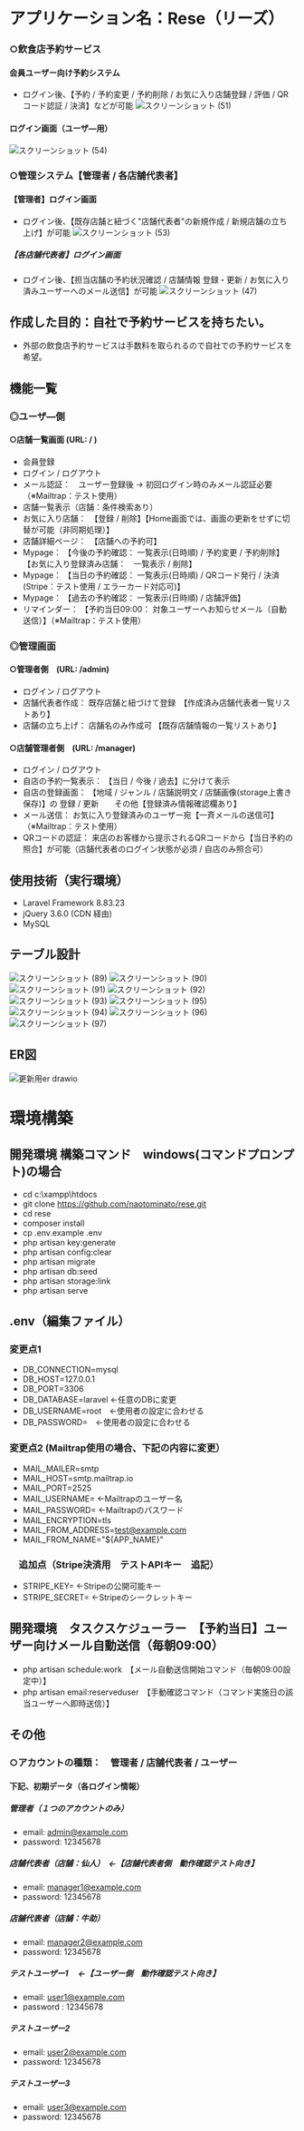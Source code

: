 # アプリケーション名：Rese（リーズ）
### ○飲食店予約サービス
#### 会員ユーザー向け予約システム
- ログイン後、【予約 / 予約変更 / 予約削除 / お気に入り店舗登録 / 評価 / QRコード認証 / 決済】などが可能
![スクリーンショット (51)](https://user-images.githubusercontent.com/103915849/189517514-0a5130e7-4b1b-4ab8-afdc-973976246f2e.png)
#### ログイン画面（ユーザ―用）
![スクリーンショット (54)](https://user-images.githubusercontent.com/103915849/189517556-0499265d-689a-4008-af8e-76ad0c87f92a.png)

### ○管理システム【管理者 / 各店舗代表者】
#### 【管理者】ログイン画面
- ログイン後、【既存店舗と紐づく"店舗代表者"の新規作成 / 新規店舗の立ち上げ】が可能
![スクリーンショット (53)](https://user-images.githubusercontent.com/103915849/189517493-cfa2ec55-665b-435d-ad88-5222b85637a6.png)
##### 【各店舗代表者】ログイン画面
- ログイン後、【担当店舗の予約状況確認 / 店舗情報 登録・更新 / お気に入り済みユーザーへのメール送信】が可能
![スクリーンショット (47)](https://user-images.githubusercontent.com/103915849/189517496-7b0d3822-bde7-4bf3-97ee-275cdfc4fcf8.png)

## 作成した目的：自社で予約サービスを持ちたい。
- 外部の飲食店予約サービスは手数料を取られるので自社での予約サービスを希望。

## 機能一覧
### ◎ユーザ―側
#### ○店舗一覧画面 (URL: / ) 
- 会員登録
- ログイン / ログアウト
- メール認証：　ユーザー登録後 → 初回ログイン時のみメール認証必要（※Mailtrap：テスト使用）
- 店舗一覧表示（店舗：条件検索あり）
- お気に入り店舗：　【登録 / 削除】【Home画面では、画面の更新をせずに切替が可能（非同期処理）】
- 店舗詳細ページ：　【店舗への予約可】
- Mypage： 【今後の予約確認： 一覧表示(日時順) / 予約変更 / 予約削除】　【お気に入り登録済み店舗：　一覧表示 / 削除】
- Mypage： 【当日の予約確認： 一覧表示(日時順) / QRコード発行 / 決済(Stripe：テスト使用 / エラーカード対応可)】
- Mypage： 【過去の予約確認： 一覧表示(日時順) / 店舗評価】
- リマインダー： 【予約当日09:00： 対象ユーザーへお知らせメール（自動送信）】（※Mailtrap：テスト使用）

### ◎管理画面
#### ○管理者側　(URL: /admin)
- ログイン / ログアウト
- 店舗代表者作成： 既存店舗と紐づけて登録　【作成済み店舗代表者一覧リストあり】
- 店舗の立ち上げ： 店舗名のみ作成可 【既存店舗情報の一覧リストあり】

#### ○店舗管理者側　(URL: /manager)
- ログイン / ログアウト
- 自店の予約一覧表示： 【当日 / 今後 / 過去】に分けて表示
- 自店の登録画面： 【地域 / ジャンル / 店舗説明文 / 店舗画像(storage上書き保存)】の 登録 / 更新　　その他【登録済み情報確認欄あり】
- メール送信： お気に入り登録済みのユーザー宛【一斉メールの送信可】（※Mailtrap：テスト使用）
- QRコードの認証： 来店のお客様から提示されるQRコードから【当日予約の照合】が可能（店舗代表者のログイン状態が必須 / 自店のみ照合可）

## 使用技術（実行環境）
- Laravel Framework 8.83.23
- jQuery 3.6.0 (CDN 経由)
- MySQL

## テーブル設計
![スクリーンショット (89)](https://user-images.githubusercontent.com/103915849/189526054-42abbc8c-e4bb-4b3c-899d-dc34cf305349.png)
![スクリーンショット (90)](https://user-images.githubusercontent.com/103915849/189526059-5d8beef0-abb8-4b83-bda6-c2957b46fd20.png)
![スクリーンショット (91)](https://user-images.githubusercontent.com/103915849/189526061-451556dc-df93-457d-8e3c-e9b7a2160f14.png)
![スクリーンショット (92)](https://user-images.githubusercontent.com/103915849/189526066-26230826-c023-4abe-8878-e0902b284a7a.png)
![スクリーンショット (93)](https://user-images.githubusercontent.com/103915849/189526070-96da49a6-b14d-42fd-8349-db02b1c895ba.png)
![スクリーンショット (95)](https://user-images.githubusercontent.com/103915849/189526074-6a64997c-ced8-410f-ac0f-345271c0d9b4.png)
![スクリーンショット (94)](https://user-images.githubusercontent.com/103915849/189526079-ab04f40f-5052-4d71-b251-b72545f94eb7.png)
![スクリーンショット (96)](https://user-images.githubusercontent.com/103915849/189526083-90935ba5-2629-41a3-aec6-513b1b135753.png)
![スクリーンショット (97)](https://user-images.githubusercontent.com/103915849/189526085-cfadc375-02d0-4faa-ad14-fd07e9c16184.png)

## ER図
![更新用er drawio](https://user-images.githubusercontent.com/103915849/189526179-dac44faa-2969-484b-bcb2-08473b969655.png)

# 環境構築
## 開発環境 構築コマンド　windows(コマンドプロンプト)の場合
- cd c:\xampp\htdocs
- git clone https://github.com/naotominato/rese.git
- cd rese
- composer install
- cp .env.example .env
- php artisan key:generate
- php artisan config:clear
- php artisan migrate
- php artisan db:seed
- php artisan storage:link
- php artisan serve
## .env（編集ファイル）
### 変更点1
- DB_CONNECTION=mysql
- DB_HOST=127.0.0.1
- DB_PORT=3306
- DB_DATABASE=laravel ←任意のDBに変更
- DB_USERNAME=root　←使用者の設定に合わせる
- DB_PASSWORD=　←使用者の設定に合わせる
### 変更点2 (Mailtrap使用の場合、下記の内容に変更）
- MAIL_MAILER=smtp
- MAIL_HOST=smtp.mailtrap.io
- MAIL_PORT=2525
- MAIL_USERNAME= ←Mailtrapのユーザー名
- MAIL_PASSWORD= ←Mailtrapのパスワード
- MAIL_ENCRYPTION=tls
- MAIL_FROM_ADDRESS=test@example.com
- MAIL_FROM_NAME="${APP_NAME}"
### 　追加点（Stripe決済用　テストAPIキー　追記）
- STRIPE_KEY= ←Stripeの公開可能キー
- STRIPE_SECRET= ←Stripeのシークレットキー

## 開発環境　タスクスケジューラー　【予約当日】ユーザー向けメール自動送信（毎朝09:00）
- php artisan schedule:work　【メール自動送信開始コマンド（毎朝09:00設定中）】
- php artisan email:reserveduser　【手動確認コマンド（コマンド実施日の該当ユーザーへ即時送信）】

## その他
### ○アカウントの種類：　管理者 / 店舗代表者 / ユーザー
#### 下記、初期データ（各ログイン情報）
##### 管理者（１つのアカウントのみ）
- email:    admin@example.com
- password: 12345678
##### 店舗代表者（店舗：仙人）　←【店舗代表者側　動作確認テスト向き】
- email:    manager1@example.com
- password: 12345678
##### 店舗代表者（店舗：牛助）
- email:    manager2@example.com
- password: 12345678
##### テストユーザー1 　←【ユーザー側　動作確認テスト向き】
- email:    user1@example.com
- password : 12345678
##### テストユーザー2
- email:    user2@example.com
- password: 12345678
##### テストユーザー3
- email:    user3@example.com
- password: 12345678
